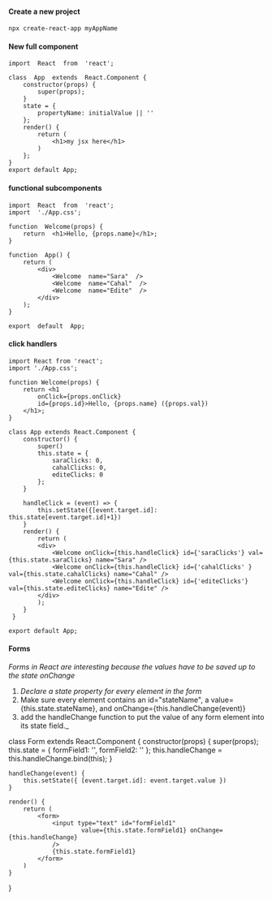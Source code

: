 


#### Create a new project
 `npx create-react-app myAppName`
#### New full component
```  
import  React  from  'react';

class  App  extends  React.Component {
	constructor(props) {
	    super(props);
	}
	state = {
		propertyName: initialValue || ''
	};
	render() {
		return (
			<h1>my jsx here</h1>
		)
	};
}
export default App;
```

#### functional subcomponents
```
import  React  from  'react';
import  './App.css';

function  Welcome(props) {
	return  <h1>Hello, {props.name}</h1>;
}

function  App() {
	return (
		<div>
			<Welcome  name="Sara"  />
			<Welcome  name="Cahal"  />
			<Welcome  name="Edite"  />
		</div>
	);
}

export  default  App;
```
#### click handlers
```
import React from 'react';
import './App.css';

function Welcome(props) {
	return <h1 
		onClick={props.onClick} 
		id={props.id}>Hello, {props.name} ({props.val})
	</h1>;
}
 
class App extends React.Component {
	constructor() {
		super()
		this.state = {
			saraClicks: 0,
			cahalClicks: 0,
			editeClicks: 0
		};
	}

	handleClick = (event) => {
		this.setState({[event.target.id]: this.state[event.target.id]+1})
	}
	render() {
		return (
		<div>
			<Welcome onClick={this.handleClick} id={'saraClicks'} val={this.state.saraClicks} name="Sara" />
			<Welcome onClick={this.handleClick} id={'cahalClicks' } val={this.state.cahalClicks} name="Cahal" />
			<Welcome onClick={this.handleClick} id={'editeClicks'} val={this.state.editeClicks} name="Edite" />
		</div>
		);
	}
 }
	
export default App;
```
#### Forms
_Forms in React are interesting because the values have to be saved up to the state onChange_

 1. _Declare a state property for every element in the form_
 2. Make sure every element contains an id="stateName", a value={this.state.stateName}, and
 onChange={this.handleChange(event)}
 3. add the handleChange function to put the value of any form element into its state field._

class Form extends React.Component {
	constructor(props) {
		super(props);
		this.state = {
			formField1: '',
			formField2: ''
		};
		this.handleChange = this.handleChange.bind(this);
	}

	handleChange(event) {
		this.setState({ [event.target.id]: event.target.value })
	}

	render() {
		return (
			<form>
				<input type="text" id="formField1" 
					    value={this.state.formField1} onChange={this.handleChange}
				/> 
				{this.state.formField1}
			</form>
		)
	}
}
```
